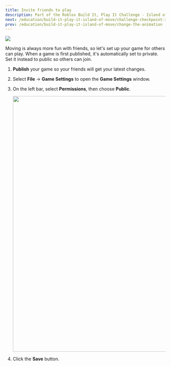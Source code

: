 ```yaml
---
title: Invite friends to play
description: Part of the Roblox Build It, Play It Challenge - Island of Move. Share the final experience with others.
next: /education/build-it-play-it-island-of-move/challenge-checkpoint-3
prev: /education/build-it-play-it-island-of-move/change-the-animation
---
```


<img src="../../assets/education/build-it-play-it-island-of-move/invite-friends-to-play/hero-banner.jpeg" />

Moving is always more fun with friends, so let's set up your game for others can play. When a game is first published, it's automatically set to private. Set it instead to public so others can join.

1. **Publish** your game so your friends will get your latest changes.

1. Select **File** &rarr; **Game Settings** to open the **Game Settings** window.

1. On the left bar, select **Permissions**, then choose **Public**.

   <img src="../../assets/education/general/Make-Public.png" width="800" />

1. Click the **Save** button.
